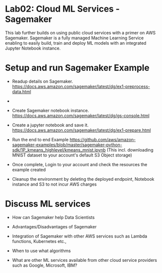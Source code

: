 # Lab02: Cloud ML Services - Sagemaker

This lab further builds on using public cloud services with a primer on AWS Sagemaker. Sagemaker is a fully managed Machine Learning Service enabling 
to easily build, train and deploy ML models with an integrated Jupyter Notebook instance. 


# Setup and run Sagemaker Example

-   Readup details on Sagemaker. https://docs.aws.amazon.com/sagemaker/latest/dg/ex1-preprocess-data.html
-   
-   Create Sagemaker notebook instance.  https://docs.aws.amazon.com/sagemaker/latest/dg/gs-console.html

-   Create a jupyter notebook and save it. https://docs.aws.amazon.com/sagemaker/latest/dg/ex1-prepare.html

-   Run the end to end Example https://github.com/aws/amazon-sagemaker-examples/blob/master/sagemaker-python-sdk/1P_kmeans_highlevel/kmeans_mnist.ipynb
(This incl. downloading MNIST dataset to your account's default S3 Object storage)

-   Once complete, Login to your account and check the resources the example created

-   Cleanup the environment by deleting the deployed endpoint, Notebook instance and S3 to not incur AWS charges


# Discuss ML services 

-   How can Sagemaker help Data Scientists
  
-   Advantages/Disadvantages of Sagemaker

-   Integration of Sagemaker with other AWS services such as Lambda functions, Kubernetes etc.,

-  When to use what algorithms

-  What are other ML services available from other cloud service providers such as Google, Microsoft, IBM?

